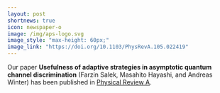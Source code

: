 ```yaml
---
layout: post
shortnews: true
icon: newspaper-o
image: /img/aps-logo.svg
image_style: "max-height: 60px;"
image_link: "https://doi.org/10.1103/PhysRevA.105.022419"
---
```


Our paper **Usefulness of adaptive strategies in asymptotic quantum channel discrimination** (Farzin Salek, Masahito Hayashi, and Andreas Winter) has been published in [Physical Review A](https://doi.org/10.1103/PhysRevA.105.022419).

